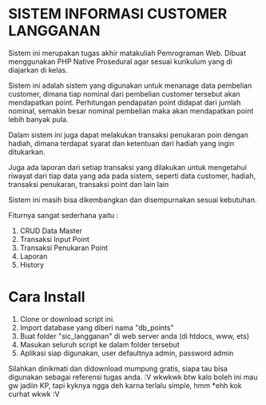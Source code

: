 # SISTEM INFORMASI CUSTOMER LANGGANAN

Sistem ini merupakan tugas akhir matakuliah Pemrograman Web. Dibuat menggunakan PHP Native Prosedural agar sesuai kurikulum yang di diajarkan di kelas.

Sistem ini adalah sistem yang digunakan untuk menanage data pembelian customer, dimana tiap nominal dari pembelian customer tersebut akan mendapatkan point. Perhitungan pendapatan point didapat dari jumlah nominal, semakin besar nominal pembelian maka akan mendapatkan point lebih banyak pula.

Dalam sistem ini juga dapat melakukan transaksi penukaran poin dengan hadiah, dimana terdapat syarat dan ketentuan dari hadiah yang ingin ditukarkan.

Juga ada laporan dari setiap transaksi yang dilakukan untuk mengetahui riwayat dari tiap data yang ada pada sistem, seperti data customer, hadiah, transaksi penukaran, transaksi point dan lain lain

Sistem ini masih bisa dikembangkan dan disempurnakan sesuai kebutuhan.

Fiturnya sangat sederhana yaitu : 
1. CRUD Data Master
2. Transaksi Input Point
2. Transaksi Penukaran Point
3. Laporan 
4. History

# Cara Install 
1. Clone or download script ini.
2. Import database yang diberi nama "db_points"
3. Buat folder "sic_langganan" di web server anda (di htdocs, www, ets)
4. Masukan seluruh script ke dalam folder tersebut
5. Aplikasi siap digunakan, user defaultnya admin, password admin

Silahkan dinikmati dan didownload mumpung gratis, siapa tau bisa digunakan sebagai referensi tugas anda. :V 
wkwkwk btw kalo boleh ini mau gw jadiin KP, tapi kyknya ngga deh karna terlalu simple, hmm *ehh kok curhat wkwk :V
